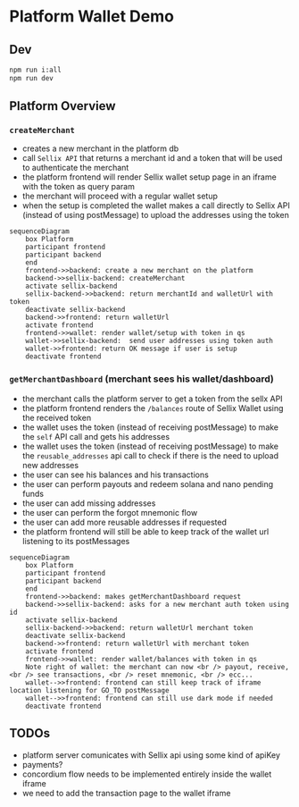 

# Platform Wallet Demo
## Dev
```sh
npm run i:all
npm run dev
```


## Platform Overview
### `createMerchant`
- creates a new merchant in the platform db
- call `Sellix API` that returns a merchant id and a token that will be used to authenticate the merchant
- the platform frontend will render Sellix wallet setup page in an iframe with the token as query param
- the merchant will proceed with a regular wallet setup
- when the setup is completed the wallet makes a call directly to Sellix API (instead of using postMessage) to upload the addresses using the token

```mermaid
sequenceDiagram
    box Platform
    participant frontend
    participant backend
    end
    frontend->>backend: create a new merchant on the platform
    backend->>sellix-backend: createMerchant
    activate sellix-backend
    sellix-backend->>backend: return merchantId and walletUrl with token
    deactivate sellix-backend
    backend->>frontend: return walletUrl
    activate frontend
    frontend->>wallet: render wallet/setup with token in qs
    wallet->>sellix-backend:  send user addresses using token auth
    wallet->>frontend: return OK message if user is setup
    deactivate frontend

```

### `getMerchantDashboard` (merchant sees his wallet/dashboard)
- the merchant calls the platform server to get a token from the sellx API
- the platform frontend renders the `/balances` route of Sellix Wallet using the received token
- the wallet uses the token (instead of receiving postMessage) to make the `self` API call and gets his addresses
- the wallet uses the token (instead of receiving postMessage) to make the `reusable_addresses` api call to check if there is the need to upload new addresses
- the user can see his balances and his transactions
- the user can perform payouts and redeem solana and nano pending funds
- the user can add missing addresses
- the user can perform the forgot mnemonic flow
- the user can add more reusable addresses if requested
- the platform frontend will still be able to keep track of the wallet url listening to its postMessages


```mermaid
sequenceDiagram
    box Platform
    participant frontend
    participant backend
    end
    frontend->>backend: makes getMerchantDashboard request
    backend->>sellix-backend: asks for a new merchant auth token using id
    activate sellix-backend
    sellix-backend->>backend: return walletUrl merchant token
    deactivate sellix-backend
    backend->>frontend: return walletUrl with merchant token
    activate frontend
    frontend->>wallet: render wallet/balances with token in qs
    Note right of wallet: the merchant can now <br /> payout, receive, <br /> see transactions, <br /> reset mnemonic, <br /> ecc...
    wallet-->>frontend: frontend can still keep track of iframe location listening for GO_TO postMessage
    wallet-->>frontend: frontend can still use dark mode if needed
    deactivate frontend

```

## TODOs
- platform server comunicates with Sellix api using some kind of apiKey
- payments?
- concordium flow needs to be implemented entirely inside the wallet iframe
- we need to add the transaction page to the wallet iframe

